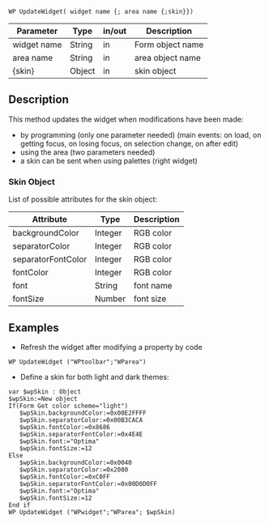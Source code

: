 <!-- This method updates the widget when modifications have been made. -->
```4d
WP UpdateWidget( widget name {; area name {;skin}})
```
| Parameter   | Type   | in/out | Description |
| ---------   | ------ | ------ | ----------- |
| widget name | String | in     | Form object name    |
| area name   | String | in     | area object name    |
| {skin}      | Object | in     | skin object       |

## Description
This method updates the widget when modifications have been made:
- by programming (only one parameter needed) (main events: on load, on getting focus, on losing focus, on selection change, on after edit)
- using the area (two parameters needed)
- a skin can be sent when using palettes (right widget)

### Skin Object
List of possible attributes for the skin object:

| Attribute          | Type    | Description |
| ----------------   | ------- | ----------- |
| backgroundColor    | Integer | RGB color   |
| separatorColor     | Integer | RGB color   |
| separatorFontColor | Integer | RGB color   |
| fontColor          | Integer | RGB color   |
| font               | String  | font name   |
| fontSize           | Number  | font size   |

## Examples

- Refresh the widget after modifying a property by code
```4d
WP UpdateWidget ("WPtoolbar";"WParea")
```

- Define a skin for both light and dark themes:
```4d
var $wpSkin : Object
$wpSkin:=New object
If(Form Get color scheme="light")
   $wpSkin.backgroundColor:=0x00E2FFFF
   $wpSkin.separatorColor:=0x00B3CACA
   $wpSkin.fontColor:=0x8686
   $wpSkin.separatorFontColor:=0x4E4E
   $wpSkin.font:="Optima"
   $wpSkin.fontSize:=12
Else
   $wpSkin.backgroundColor:=0x0040
   $wpSkin.separatorColor:=0x2080
   $wpSkin.fontColor:=0xC0FF
   $wpSkin.separatorFontColor:=0x00D0D0FF
   $wpSkin.font:="Optima"
   $wpSkin.fontSize:=12
End if
WP UpdateWidget ("WPwidget";"WParea"; $wpSkin)
```
